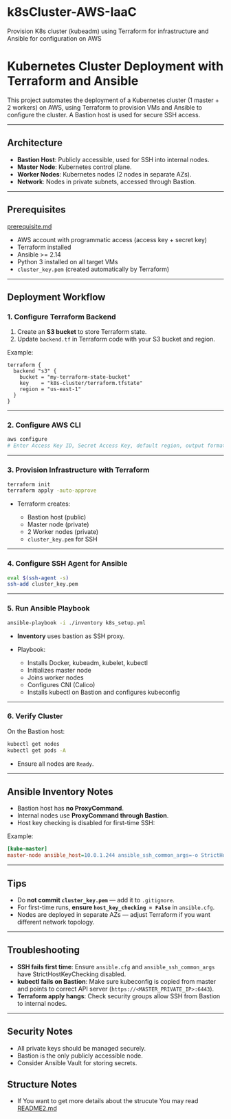 # k8sCluster-AWS-IaaC
Provision K8s cluster (kubeadm) using Terraform for infrastructure and Ansible for configuration on AWS 

# Kubernetes Cluster Deployment with Terraform and Ansible

This project automates the deployment of a Kubernetes cluster (1 master + 2 workers) on AWS, using Terraform to provision VMs and Ansible to configure the cluster. A Bastion host is used for secure SSH access.

---

## **Architecture**

- **Bastion Host**: Publicly accessible, used for SSH into internal nodes.
- **Master Node**: Kubernetes control plane.
- **Worker Nodes**: Kubernetes nodes (2 nodes in separate AZs).
- **Network**: Nodes in private subnets, accessed through Bastion.

---

## **Prerequisites**
 [prerequisite.md](prerequisite.md)
- AWS account with programmatic access (access key + secret key)
- Terraform installed
- Ansible >= 2.14
- Python 3 installed on all target VMs
- `cluster_key.pem` (created automatically by Terraform)

---

## **Deployment Workflow**

### **1. Configure Terraform Backend**

1. Create an **S3 bucket** to store Terraform state.  
2. Update `backend.tf` in Terraform code with your S3 bucket and region.

Example:

```hcl
terraform {
  backend "s3" {
    bucket = "my-terraform-state-bucket"
    key    = "k8s-cluster/terraform.tfstate"
    region = "us-east-1"
  }
}
````

---

### **2. Configure AWS CLI**

```bash
aws configure
# Enter Access Key ID, Secret Access Key, default region, output format
```

---

### **3. Provision Infrastructure with Terraform**

```bash
terraform init
terraform apply -auto-approve
```

* Terraform creates:

  * Bastion host (public)
  * Master node (private)
  * 2 Worker nodes (private)
  * `cluster_key.pem` for SSH

---

### **4. Configure SSH Agent for Ansible**

```bash
eval $(ssh-agent -s)
ssh-add cluster_key.pem
```

---

### **5. Run Ansible Playbook**

```bash
ansible-playbook -i ./inventory k8s_setup.yml
```

* **Inventory** uses bastion as SSH proxy.
* Playbook:

  * Installs Docker, kubeadm, kubelet, kubectl
  * Initializes master node
  * Joins worker nodes
  * Configures CNI (Calico)
  * Installs kubectl on Bastion and configures kubeconfig

---

### **6. Verify Cluster**

On the Bastion host:

```bash
kubectl get nodes
kubectl get pods -A
```

* Ensure all nodes are `Ready`.

---

## **Ansible Inventory Notes**

* Bastion host has **no ProxyCommand**.
* Internal nodes use **ProxyCommand through Bastion**.
* Host key checking is disabled for first-time SSH:

Example:

```ini
[kube-master]
master-node ansible_host=10.0.1.244 ansible_ssh_common_args=-o StrictHostKeyChecking=no -o UserKnownHostsFile=/dev/null -o ProxyCommand="ssh -o StrictHostKeyChecking=no -o UserKnownHostsFile=/dev/null -W %h:%p -q ubuntu@<BASTION_PUBLIC_IP>"
```

---

## **Tips**

* Do **not commit `cluster_key.pem`** — add it to `.gitignore`.
* For first-time runs, **ensure `host_key_checking = False`** in `ansible.cfg`.
* Nodes are deployed in separate AZs — adjust Terraform if you want different network topology.

---

## **Troubleshooting**

* **SSH fails first time**: Ensure `ansible.cfg` and `ansible_ssh_common_args` have StrictHostKeyChecking disabled.
* **kubectl fails on Bastion**: Make sure kubeconfig is copied from master and points to correct API server (`https://<MASTER_PRIVATE_IP>:6443`).
* **Terraform apply hangs**: Check security groups allow SSH from Bastion to internal nodes.

---

## **Security Notes**

* All private keys should be managed securely.
* Bastion is the only publicly accessible node.
* Consider Ansible Vault for storing secrets.

## **Structure Notes**
* If You want to get more details about the strucute You may read [README2.md](README2.md)

